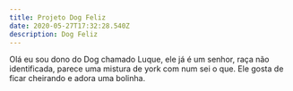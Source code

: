 ```yaml
---
title: Projeto Dog Feliz
date: 2020-05-27T17:32:28.540Z
description: Dog Feliz
---
```

Olá eu sou dono do Dog chamado Luque, ele já é um senhor, raça não identificada, parece uma mistura de york com num sei o que. Ele gosta de ficar cheirando e adora uma bolinha.